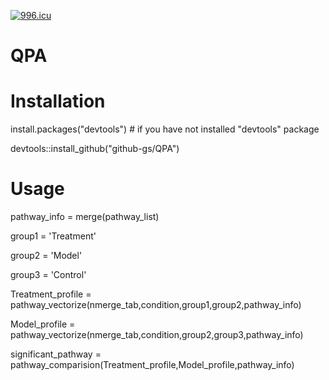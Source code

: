 <a href="https://996.icu"><img src="https://img.shields.io/badge/link-996.icu-red.svg" alt="996.icu" /></a>
# QPA


# Installation

install.packages("devtools") # if you have not installed "devtools" package

devtools::install_github("github-gs/QPA")

# Usage

pathway_info = merge(pathway_list)

group1 = 'Treatment'

group2 = 'Model'

group3 = 'Control'


Treatment_profile = pathway_vectorize(nmerge_tab,condition,group1,group2,pathway_info)

Model_profile = pathway_vectorize(nmerge_tab,condition,group2,group3,pathway_info)

significant_pathway = pathway_comparision(Treatment_profile,Model_profile,pathway_info)
